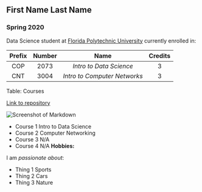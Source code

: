 ## First Name Last Name

### Spring 2020 

Data Science student at [Florida Polytechnic University](https://www.floridapoly.edu) currently enrolled in: 

| Prefix | Number | Name                         | Credits |
|:------:|:------:|:----------------------------:|:-------:|
| COP    | 2073   | _Intro to Data Science_      | 3       |
| CNT    | 3004   | _Intro to Computer Networks_ | 3       |

Table: Courses

[Link to repository](https://github.com/mortiz4190/flpoly_DS_2020/blob/master/flpoly_student.md)

![Screenshot of Markdown]("C:\Users\Michael\OneDrive\Documents\flpoly_students.png")

- Course 1
Intro to Data Science
- Course 2
Computer Networking
- Course 3
N/A
- Course 4
N/A
**Hobbies:**

I am _passionate about_: 

- Thing 1
Sports
- Thing 2
Cars
- Thing 3
Nature

